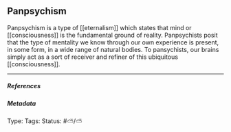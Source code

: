 ## Panpsychism  # 

Panpsychism is a type of [[eternalism]] which states that mind or [[consciousness]] is the fundamental ground of reality. Panpsychists posit that the type of mentality we know through our own experience is present, in some form, in a wide range of natural bodies. To pansychists, our brains simply act as a sort of receiver and refiner of this ubiquitous [[consciousness]].

___

##### References



##### Metadata

Type: 
Tags:
Status: #⛅️/⛅️